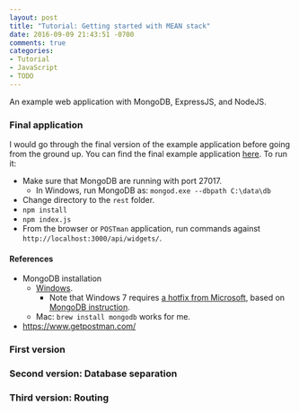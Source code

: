 ```yaml
---
layout: post
title: "Tutorial: Getting started with MEAN stack"
date: 2016-09-09 21:43:51 -0700
comments: true
categories: 
- Tutorial
- JavaScript
- TODO
---
```


An example web application with MongoDB, ExpressJS, and NodeJS.

<!--more-->

### Final application

I would go through the final version of the example application before going from the ground up. 
You can find the final example application [here](https://github.com/tdongsi/mongodb/tree/develop/DevInt/rest). 
To run it: 

* Make sure that MongoDB are running with port 27017.
    * In Windows, run MongoDB as: `mongod.exe --dbpath C:\data\db` 
* Change directory to the `rest` folder.
* `npm install`
* `npm index.js`
* From the browser or `POSTman` application, run commands against `http://localhost:3000/api/widgets/`.

#### References

* MongoDB installation
    * [Windows](http://stackoverflow.com/questions/20796714/what-is-the-way-to-start-mongo-db-from-windows-7-64-bit).
        * Note that Windows 7 requires [a hotfix from Microsoft](https://support.microsoft.com/en-us/kb/2731284), based on [MongoDB instruction](https://docs.mongodb.com/manual/tutorial/install-mongodb-on-windows/).
    * Mac: `brew install mongodb` works for me.
* https://www.getpostman.com/

### First version

### Second version: Database separation

### Third version: Routing
